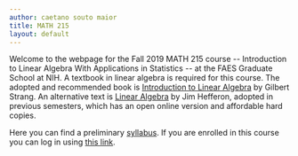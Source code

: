 ```yaml
---
author: caetano souto maior
title: MATH 215
layout: default
---
```


Welcome to the webpage for the Fall 2019 MATH 215 course -- Introduction to Linear Algebra With Applications in Statistics -- at the FAES Graduate School at NIH.
A textbook in linear algebra is required for this course. The adopted and recommended book is [Introduction to Linear Algebra](https://math.mit.edu/~gs/linearalgebra/) by Gilbert Strang.
An alternative text is [Linear Algebra](http://joshua.smcvt.edu/linearalgebra/) by Jim Hefferon, adopted in previous semesters, which has an open online version and affordable hard copies.

Here you can find a preliminary [syllabus](http://faesmath.github.io//files/FAES_MATH215_FALL2019_syllabus.pdf).
If you are enrolled in this course you can log in using [this link](https://canvas.instructure.com/login/canvas).

